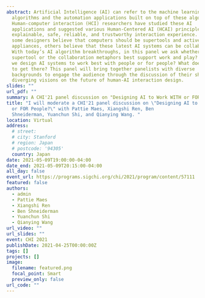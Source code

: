 ```yaml
---
abstract: Artificial Intelligence (AI) can refer to the machine learning
  algorithms and the automation applications built on top of these algorithms.
  Human-computer interaction (HCI) researchers have studied these AI
  applications and suggested various Human-Centered AI (HCAI) principles for an
  explainable, safe, reliable, and trustworthy interaction experience. While
  some designers believe that computers should be supertools and active
  appliances, others believe that these latest AI systems can be collaborators.
  With today’s AI algorithm breakthroughs, in this panel we ask whether the
  supertool or the collaboration metaphors best support work and play? How can
  we design AI systems to work best with people or for people? What does it take
  to get there? This panel will bring together panelists with diverse
  backgrounds to engage the audience through the discussion of their shared or
  diverging visions on the future of human-AI interaction design.
slides: ""
url_pdf: ""
summary: A CHI'21 panel discussion on "Designing AI to Work WITH or FOR People?"
title: "I will moderate a CHI'21 panel discussion on \"Designing AI to Work WITH
  or FOR People?\" with Pattie Maes, Xiangshi Ren, Ben
  Shneiderman, Yuanchun Shi, and Qianying Wang. "
location: Virtual
address:
  # street: 
  # city: Stanford
  # region: Japan
  # postcode: '94305'
  country: Japan
date: 2021-05-09T19:00:00-04:00
date_end: 2021-05-09T20:15:00-04:00
all_day: false
event_url: https://programs.sigchi.org/chi/2021/program/content/57111
featured: false
authors:
  - admin
  - Pattie Maes
  - Xiangshi Ren
  - Ben Shneiderman
  - Yuanchun Shi
  - Qianying Wang
url_video: ""
url_slides: ""
event: CHI 2021
publishDate: 2021-04-25T00:00:00Z
tags: []
projects: []
image:
  filename: featured.png
  focal_point: Smart
  preview_only: false
url_code: ""
---
```


<!-- {{% callout note %}}
Click on the **Slides** button above to view the built-in slides feature.
{{% /callout %}}

Slides can be added in a few ways:

- **Create** slides using Wowchemy's [*Slides*](https://wowchemy.com/docs/managing-content/#create-slides) feature and link using `slides` parameter in the front matter of the talk file
- **Upload** an existing slide deck to `static/` and link using `url_slides` parameter in the front matter of the talk file
- **Embed** your slides (e.g. Google Slides) or presentation video on this page using [shortcodes](https://wowchemy.com/docs/writing-markdown-latex/).

Further event details, including [page elements](https://wowchemy.com/docs/writing-markdown-latex/) such as image galleries, can be added to the body of this page. -->

